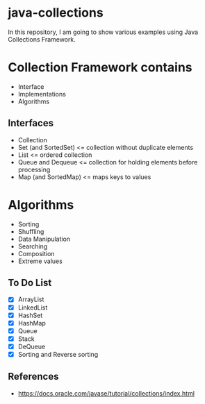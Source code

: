 # java-collections

In this repository, I am going to show various examples using Java Collections
Framework.

# Collection Framework contains
- Interface
- Implementations
- Algorithms

## Interfaces
- Collection
- Set (and SortedSet) <= collection without duplicate elements
- List <= ordered collection
- Queue and Dequeue <= collection for holding elements before processing
- Map (and SortedMap) <= maps keys to values

# Algorithms
- Sorting
- Shuffling
- Data Manipulation
- Searching
- Composition
- Extreme values

## To Do List
- [x] ArrayList
- [x] LinkedList
- [x] HashSet
- [x] HashMap
- [x] Queue
- [x] Stack
- [x] DeQueue
- [x] Sorting and Reverse sorting

## References
- https://docs.oracle.com/javase/tutorial/collections/index.html
